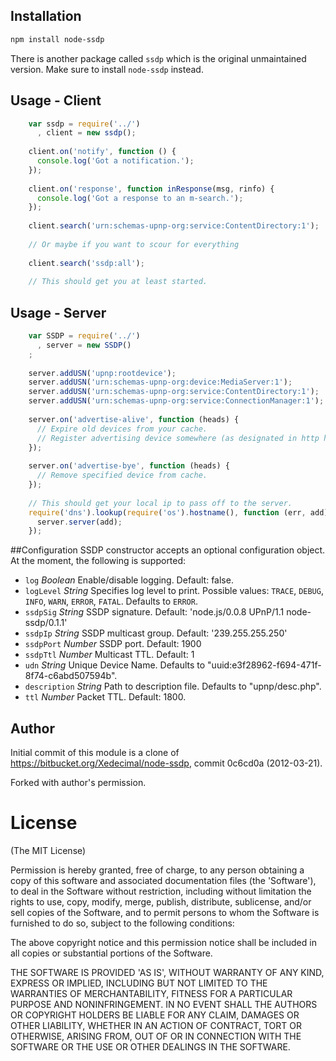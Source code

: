 ## Installation

```sh
npm install node-ssdp
```

There is another package called `ssdp` which is the original unmaintained version. Make sure to install `node-ssdp` instead.

## Usage - Client

```javascript
    var ssdp = require('../')
      , client = new ssdp();
    
    client.on('notify', function () {
      console.log('Got a notification.');
    });
    
    client.on('response', function inResponse(msg, rinfo) {
      console.log('Got a response to an m-search.');
    });
    
    client.search('urn:schemas-upnp-org:service:ContentDirectory:1');
    
    // Or maybe if you want to scour for everything
    
    client.search('ssdp:all');
    
    // This should get you at least started.
```

## Usage - Server

```javascript
    var SSDP = require('../')
      , server = new SSDP()
    ;
    
    server.addUSN('upnp:rootdevice');
    server.addUSN('urn:schemas-upnp-org:device:MediaServer:1');
    server.addUSN('urn:schemas-upnp-org:service:ContentDirectory:1');
    server.addUSN('urn:schemas-upnp-org:service:ConnectionManager:1');
    
    server.on('advertise-alive', function (heads) {
      // Expire old devices from your cache.
      // Register advertising device somewhere (as designated in http headers heads)
    });
    
    server.on('advertise-bye', function (heads) {
      // Remove specified device from cache.
    });
    
    // This should get your local ip to pass off to the server.
    require('dns').lookup(require('os').hostname(), function (err, add) {
      server.server(add);
    });
```

##Configuration
SSDP constructor accepts an optional configuration object. At the moment, the following is supported:

- `log` _Boolean_ Enable/disable logging. Default: false.
- `logLevel` _String_ Specifies log level to print. Possible values: `TRACE`, `DEBUG`, `INFO`, `WARN`, `ERROR`, `FATAL`. Defaults to `ERROR`.
- `ssdpSig` _String_ SSDP signature. Default: 'node.js/0.0.8 UPnP/1.1 node-ssdp/0.1.1'
- `ssdpIp` _String_ SSDP multicast group. Default: '239.255.255.250'
- `ssdpPort` _Number_ SSDP port. Default: 1900
- `ssdpTtl` _Number_ Multicast TTL. Default: 1
- `udn` _String_ Unique Device Name. Defaults to "uuid:e3f28962-f694-471f-8f74-c6abd507594b".
- `description` _String_ Path to description file. Defaults to "upnp/desc.php".
- `ttl` _Number_ Packet TTL. Default: 1800.

## Author

Initial commit of this module is a clone of https://bitbucket.org/Xedecimal/node-ssdp, commit 0c6cd0a (2012-03-21).

Forked with author's permission.

# License

(The MIT License)

Permission is hereby granted, free of charge, to any person obtaining a copy of this software and associated documentation files (the 'Software'), to deal in the Software without restriction, including without limitation the rights to use, copy, modify, merge, publish, distribute, sublicense, and/or sell copies of the Software, and to permit persons to whom the Software is furnished to do so, subject to the following conditions:

The above copyright notice and this permission notice shall be included in all copies or substantial portions of the Software.

THE SOFTWARE IS PROVIDED 'AS IS', WITHOUT WARRANTY OF ANY KIND, EXPRESS OR IMPLIED, INCLUDING BUT NOT LIMITED TO THE WARRANTIES OF MERCHANTABILITY, FITNESS FOR A PARTICULAR PURPOSE AND NONINFRINGEMENT. IN NO EVENT SHALL THE AUTHORS OR COPYRIGHT HOLDERS BE LIABLE FOR ANY CLAIM, DAMAGES OR OTHER LIABILITY, WHETHER IN AN ACTION OF CONTRACT, TORT OR OTHERWISE, ARISING FROM, OUT OF OR IN CONNECTION WITH THE SOFTWARE OR THE USE OR OTHER DEALINGS IN THE SOFTWARE.

